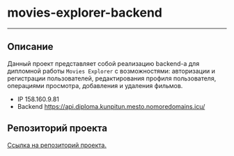 # movies-explorer-backend
------
## Описание

Данный проект представляет собой реализацию backend-а для дипломной работы `Movies Explorer` с возможностями: авторизации и регистрации пользователей, редактирования профиля пользователя, операциями просмотра, добавления и удаления фильмов.

* IP 158.160.9.81
* Backend https://api.diploma.kunpitun.mesto.nomoredomains.icu/

## Репозиторий проекта

[Ссылка на репозиторий проекта.](https://github.com/KunPitun/movies-explorer-backend)
